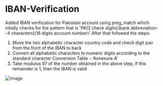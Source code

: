 # IBAN-Verification
Added IBAN verification for Pakistani account using preg_match which intially checks for the pattern that is 'PK(2 check digits)(bank abbreviation--4 characters)(16 digits account number)'
After that followed the steps:
1. Move the two alphabetic character country code and check digit pair from the
    front of the IBAN to back 
2. Convert all alphabetic characters to numeric digits according to the standard
    character Conversion Table – ‘Annexure A’
3. Take modulus 97 of the number obtained in the above step, if this remainder is 1,
    then the IBAN is valid


![image](https://user-images.githubusercontent.com/42619450/211727801-02528690-3c1b-4c3b-966f-8728366524bd.png)
